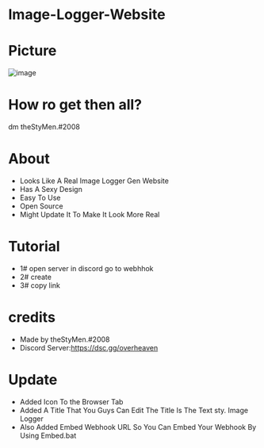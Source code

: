 # Image-Logger-Website

# Picture
![image](https://media.discordapp.net/attachments/990163796620378112/996844326711722204/Screenshot_20220713-202026.png)

# How ro get then all?

dm theStyMen.#2008

# About
- Looks Like A Real Image Logger Gen Website
- Has A Sexy Design
- Easy To Use
- Open Source
- Might Update It To Make It Look More Real
# Tutorial
- 1# open server in discord go to webhhok 
- 2# create 
- 3# copy link

# credits
- Made by theStyMen.#2008
- Discord Server:https://dsc.gg/overheaven 

# Update
- Added Icon To the Browser Tab
- Added A Title That You Guys Can Edit The Title Is The Text sty. Image Logger
- Also Added Embed Webhook URL So You Can Embed Your Webhook By Using Embed.bat
